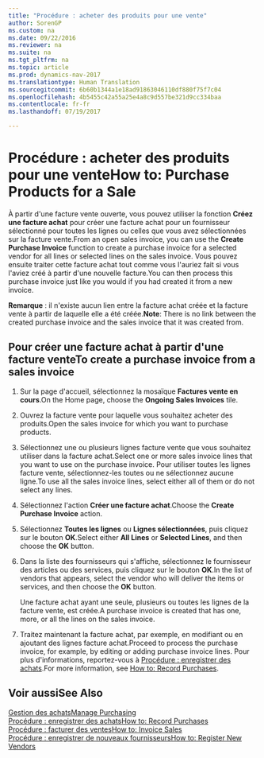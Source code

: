 ```yaml
---
title: "Procédure : acheter des produits pour une vente"
author: SorenGP
ms.custom: na
ms.date: 09/22/2016
ms.reviewer: na
ms.suite: na
ms.tgt_pltfrm: na
ms.topic: article
ms.prod: dynamics-nav-2017
ms.translationtype: Human Translation
ms.sourcegitcommit: 6b60b1344a1e18ad91863046110df880f75f7c04
ms.openlocfilehash: 4b5455c42a55a25e4a8c9d557be321d9cc334baa
ms.contentlocale: fr-fr
ms.lasthandoff: 07/19/2017

---
```


# <a name="how-to-purchase-products-for-a-sale"></a><span data-ttu-id="9d0e2-102">Procédure : acheter des produits pour une vente</span><span class="sxs-lookup"><span data-stu-id="9d0e2-102">How to: Purchase Products for a Sale</span></span>
<span data-ttu-id="9d0e2-103">À partir d'une facture vente ouverte, vous pouvez utiliser la fonction **Créez une facture achat** pour créer une facture achat pour un fournisseur sélectionné pour toutes les lignes ou celles que vous avez sélectionnées sur la facture vente.</span><span class="sxs-lookup"><span data-stu-id="9d0e2-103">From an open sales invoice, you can use the **Create Purchase Invoice** function to create a purchase invoice for a selected vendor for all lines or selected lines on the sales invoice.</span></span> <span data-ttu-id="9d0e2-104">Vous pouvez ensuite traiter cette facture achat tout comme vous l'auriez fait si vous l'aviez créé à partir d'une nouvelle facture.</span><span class="sxs-lookup"><span data-stu-id="9d0e2-104">You can then process this purchase invoice just like you would if you had created it from a new invoice.</span></span>

<span data-ttu-id="9d0e2-105">**Remarque** : il n'existe aucun lien entre la facture achat créée et la facture vente à partir de laquelle elle a été créée.</span><span class="sxs-lookup"><span data-stu-id="9d0e2-105">**Note**: There is no link between the created purchase invoice and the sales invoice that it was created from.</span></span>

## <a name="to-create-a-purchase-invoice-from-a-sales-invoice"></a><span data-ttu-id="9d0e2-106">Pour créer une facture achat à partir d'une facture vente</span><span class="sxs-lookup"><span data-stu-id="9d0e2-106">To create a purchase invoice from a sales invoice</span></span>
1. <span data-ttu-id="9d0e2-107">Sur la page d'accueil, sélectionnez la mosaïque **Factures vente en cours**.</span><span class="sxs-lookup"><span data-stu-id="9d0e2-107">On the Home page, choose the **Ongoing Sales Invoices** tile.</span></span>
2. <span data-ttu-id="9d0e2-108">Ouvrez la facture vente pour laquelle vous souhaitez acheter des produits.</span><span class="sxs-lookup"><span data-stu-id="9d0e2-108">Open the sales invoice for which you want to purchase products.</span></span>
3. <span data-ttu-id="9d0e2-109">Sélectionnez une ou plusieurs lignes facture vente que vous souhaitez utiliser dans la facture achat.</span><span class="sxs-lookup"><span data-stu-id="9d0e2-109">Select one or more sales invoice lines that you want to use on the purchase invoice.</span></span> <span data-ttu-id="9d0e2-110">Pour utiliser toutes les lignes facture vente, sélectionnez-les toutes ou ne sélectionnez aucune ligne.</span><span class="sxs-lookup"><span data-stu-id="9d0e2-110">To use all the sales invoice lines, select either all of them or do not select any lines.</span></span>
4. <span data-ttu-id="9d0e2-111">Sélectionnez l'action **Créer une facture achat**.</span><span class="sxs-lookup"><span data-stu-id="9d0e2-111">Choose the **Create Purchase Invoice** action.</span></span>
5. <span data-ttu-id="9d0e2-112">Sélectionnez **Toutes les lignes** ou **Lignes sélectionnées**, puis cliquez sur le bouton **OK**.</span><span class="sxs-lookup"><span data-stu-id="9d0e2-112">Select either **All Lines** or **Selected Lines**, and then choose the **OK** button.</span></span>  
6. <span data-ttu-id="9d0e2-113">Dans la liste des fournisseurs qui s'affiche, sélectionnez le fournisseur des articles ou des services, puis cliquez sur le bouton **OK**.</span><span class="sxs-lookup"><span data-stu-id="9d0e2-113">In the list of vendors that appears, select the vendor who will deliver the items or services, and then choose the **OK** button.</span></span>

    <span data-ttu-id="9d0e2-114">Une facture achat ayant une seule, plusieurs ou toutes les lignes de la facture vente, est créée.</span><span class="sxs-lookup"><span data-stu-id="9d0e2-114">A purchase invoice is created that has one, more, or all the lines on the sales invoice.</span></span>
7. <span data-ttu-id="9d0e2-115">Traitez maintenant la facture achat, par exemple, en modifiant ou en ajoutant des lignes facture achat.</span><span class="sxs-lookup"><span data-stu-id="9d0e2-115">Proceed to process the purchase invoice, for example, by editing or adding purchase invoice lines.</span></span> <span data-ttu-id="9d0e2-116">Pour plus d'informations, reportez-vous à [Procédure : enregistrer des achats](purchasing-how-record-purchases.md).</span><span class="sxs-lookup"><span data-stu-id="9d0e2-116">For more information, see [How to: Record Purchases](purchasing-how-record-purchases.md).</span></span>

## <a name="see-also"></a><span data-ttu-id="9d0e2-117">Voir aussi</span><span class="sxs-lookup"><span data-stu-id="9d0e2-117">See Also</span></span>
[<span data-ttu-id="9d0e2-118">Gestion des achats</span><span class="sxs-lookup"><span data-stu-id="9d0e2-118">Manage Purchasing</span></span>](purchasing-manage-purchasing.md)  
[<span data-ttu-id="9d0e2-119">Procédure : enregistrer des achats</span><span class="sxs-lookup"><span data-stu-id="9d0e2-119">How to: Record Purchases</span></span>](purchasing-how-record-purchases.md)  
[<span data-ttu-id="9d0e2-120">Procédure : facturer des ventes</span><span class="sxs-lookup"><span data-stu-id="9d0e2-120">How to: Invoice Sales</span></span>](sales-how-invoice-sales.md)  
[<span data-ttu-id="9d0e2-121">Procédure : enregistrer de nouveaux fournisseurs</span><span class="sxs-lookup"><span data-stu-id="9d0e2-121">How to: Register New Vendors</span></span>](purchasing-how-register-new-vendors.md)


